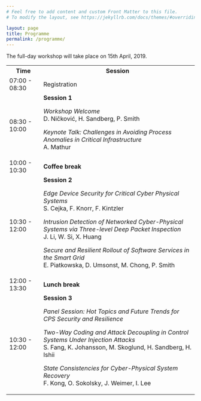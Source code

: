```yaml
---
# Feel free to add content and custom Front Matter to this file.
# To modify the layout, see https://jekyllrb.com/docs/themes/#overriding-theme-defaults

layout: page
title: Programme
permalink: /programme/
---
```


The full-day workshop will take place on 15th April, 2019.

<table style="width:100%">
 <tr>
   <th>Time</th>
   <th>Session</th>
 </tr>
 <tr>
   <td>07:00 - 08:30</td>
   <td>Registration</td>
 </tr>
 <tr>
   <td>08:30 - 10:00</td>
   <td>
   <b>Session 1</b>
   <p><em>Workshop Welcome</em><br>
   D. Ničković, H. Sandberg, P. Smith
   </p>
   <p><em>Keynote Talk: Challenges in Avoiding Process Anomalies in Critical Infrastructure</em><br>
   A. Mathur
   </p>
   </td>
 </tr>
 <tr>
   <td>10:00 - 10:30</td>
   <td>
   <b>Coffee break</b>
   </td>
 </tr>
 <tr>
   <td>10:30 - 12:00</td>
   <td>
   <b>Session 2</b>
   <p><em>Edge Device Security for Critical Cyber Physical Systems</em><br>
   S. Cejka, F. Knorr, F. Kintzler
   </p>
   <p><em>Intrusion Detection of Networked Cyber-Physical Systems via Three-level Deep Packet Inspection</em><br>
   J. Li, W. Si, X. Huang
   </p>
   <p><em>Secure and Resilient Rollout of Software Services in the Smart Grid</em><br>
   E. Piatkowska, D. Umsonst, M. Chong, P. Smith
   </p>
   </td>
 </tr>
 <tr>
   <td>12:00 - 13:30</td>
   <td>
   <b>Lunch break</b>
   </td>
 </tr>
 <tr>
 <tr>
   <td>10:30 - 12:00</td>
   <td>
   <b>Session 3</b>
   <p><em>Panel Session: Hot Topics and Future Trends for CPS Security and Resilience</em>
   </p>
   <p><em>Two-Way Coding and Attack Decoupling in Control Systems Under Injection Attacks</em><br>
   S. Fang, K. Johansson, M. Skoglund, H. Sandberg, H. Ishii
   </p>
   <p><em>State Consistencies for Cyber-Physical System Recovery</em><br>
   F. Kong, O. Sokolsky, J. Weimer, I. Lee
   </p>
   </td>
 </tr>
</table>

